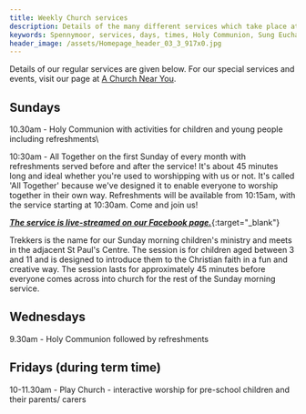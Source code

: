 ```yaml
---
title: Weekly Church services
description: Details of the many different services which take place at St Paul's Church Spennymoor.
keywords: Spennymoor, services, days, times, Holy Communion, Sung Eucharist, Remembrance and Thanksgiving Service, Open Church, Play Church
header_image: /assets/Homepage_header_03_3_917x0.jpg
---
```

Details of our regular services are given below. For our special services and events, visit our page at [A Church Near You](https://www.achurchnearyou.com/church/13565/).

## Sundays

10.30am - Holy Communion with activities for children and young people including refreshments\\

10:30am - All Together on the first Sunday of every month with refreshments served before and after the service!
It's about 45 minutes long and ideal whether you're used to worshipping with us or not. It's called 'All Together' because we've designed it to enable everyone to worship together in their own way. Refreshments will be available from 10:15am, with the service starting at 10:30am. Come and join us!

[_**The service is live-streamed on our Facebook page.**_](https://www.facebook.com/stpaulsspennymoor){:target="_blank"}

Trekkers is the name for our Sunday morning children's ministry and meets in the adjacent St Paul's Centre. The session is for children aged between 3 and 11 and is designed to introduce them to the Christian faith in a fun and creative way. The session lasts for approximately 45 minutes before everyone comes across into church for the rest of the Sunday morning service.

## Wednesdays

9.30am - Holy Communion followed by refreshments

## Fridays (during term time)

10-11.30am - Play Church - interactive worship for pre-school children and their parents/ carers
